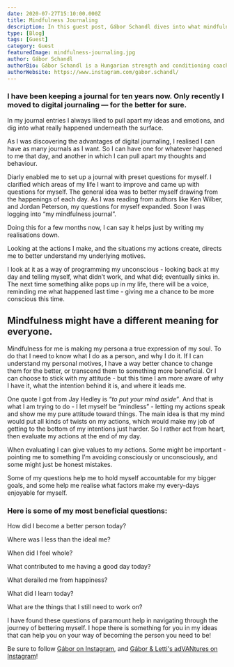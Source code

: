 ```yaml
---
date: 2020-07-27T15:10:00.000Z
title: Mindfulness Journaling
description: In this guest post, Gábor Schandl dives into what mindfulness looks like for him, and how he uses mindfulness journaling to improve in his personal space.
type: [Blog]
tags: [Guest]
category: Guest
featuredImage: mindfulness-journaling.jpg
author: Gábor Schandl
authorBio: Gábor Schandl is a Hungarian strength and conditioning coach and psychology student, whose mission is to unfold hotspots where the body, the mind, and the emotions interconnect. As an S&C coach, he has deep insight into human physiology and he also dug deep into psychology in which he is doing his current studies.
authorWebsite: https://www.instagram.com/gabor.schandl/
---
```


### I have been keeping a journal for ten years now. Only recently I moved to digital journaling — for the better for sure.

In my journal entries I always liked to pull apart my ideas and emotions, and dig into what really happened underneath the surface.

As I was discovering the advantages of digital journaling, I realised I can have as many journals as I want. So I can have one for whatever happened to me that day, and another in which I can pull apart my thoughts and behaviour.

Diarly enabled me to set up a journal with preset questions for myself. I clarified which areas of my life I want to improve and came up with questions for myself. The general idea was to better myself drawing from the happenings of each day. As I was reading from authors like Ken Wilber, and Jordan Peterson, my questions for myself expanded. Soon I was logging into “my mindfulness journal”.

Doing this for a few months now, I can say it helps just by writing my realisations down.

Looking at the actions I make, and the situations my actions create, directs me to better understand my underlying motives.

I look at it as a way of programming my unconscious - looking back at my day and telling myself, what didn’t work, and what did; eventually sinks in. The next time something alike pops up in my life, there will be a voice, reminding me what happened last time - giving me a chance to be more conscious this time.

## Mindfulness might have a different meaning for everyone.

Mindfulness for me is making my persona a true expression of my soul. To do that I need to know what I do as a person, and why I do it. If I can understand my personal motives, I have a way better chance to change them for the better, or transcend them to something more beneficial. Or I can choose to stick with my attitude - but this time I am more aware of why I have it, what the intention behind it is, and where it leads me.

One quote I got from Jay Hedley is *“to put your mind aside”*. And that is what I am trying to do - I let myself be “mindless” - letting my actions speak and show me my pure attitude toward things. The main idea is that my mind would put all kinds of twists on my actions, which would make my job of getting to the bottom of my intentions just harder. So I rather act from heart, then evaluate my actions at the end of my day.

When evaluating I can give values to my actions. Some might be important - pointing me to something I’m avoiding consciously or unconsciously, and some might just be honest mistakes.

Some of my questions help me to hold myself accountable for my bigger goals, and some help me realise what factors make my every-days enjoyable for myself.

### Here is some of my most beneficial questions:

<div class="doodleText">
How did I become a better person today?

Where was I less than the ideal me?

When did I feel whole?

What contributed to me having a good day today?

What derailed me from happiness?

What did I learn today?

What are the things that I still need to work on?
</div>

I have found these questions of paramount help in navigating through the journey of bettering myself.
I hope there is something for you in my ideas that can help you on your way of becoming the person you need to be!

Be sure to follow [Gábor on Instagram](https://www.instagram.com/gabor.schandl/), and [Gábor & Letti's adVANtures on Instagram](https://www.instagram.com/_advanturetime_/)!